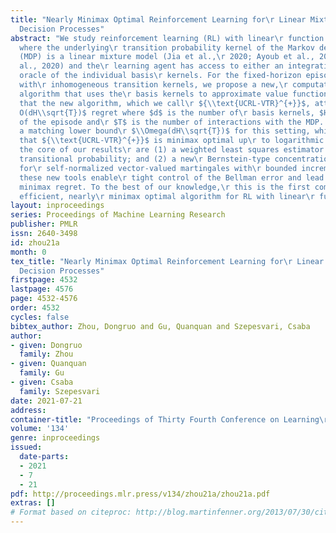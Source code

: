 ```yaml
---
title: "Nearly Minimax Optimal Reinforcement Learning for\r Linear Mixture Markov
  Decision Processes"
abstract: "We study reinforcement learning (RL) with linear\r function approximation
  where the underlying\r transition probability kernel of the Markov decision\r process
  (MDP) is a linear mixture model (Jia et al.,\r 2020; Ayoub et al., 2020; Zhou et
  al., 2020) and the\r learning agent has access to either an integration\r or a sampling
  oracle of the individual basis\r kernels. For the fixed-horizon episodic setting
  with\r inhomogeneous transition kernels, we propose a new,\r computationally efficient
  algorithm that uses the\r basis kernels to approximate value functions. We\r show
  that the new algorithm, which we call\r ${\\text{UCRL-VTR}^{+}}$, attains an $\\tilde\r
  O(dH\\sqrt{T})$ regret where $d$ is the number of\r basis kernels, $H$ is the length
  of the episode and\r $T$ is the number of interactions with the MDP. We\r also prove
  a matching lower bound\r $\\Omega(dH\\sqrt{T})$ for this setting, which shows\r
  that ${\\text{UCRL-VTR}^{+}}$ is minimax optimal up\r to logarithmic factors. At
  the core of our results\r are (1) a weighted least squares estimator for the\r unknown
  transitional probability; and (2) a new\r Bernstein-type concentration inequality
  for\r self-normalized vector-valued martingales with\r bounded increments. Together,
  these new tools enable\r tight control of the Bellman error and lead to a\r nearly
  minimax regret. To the best of our knowledge,\r this is the first computationally
  efficient, nearly\r minimax optimal algorithm for RL with linear\r function approximation."
layout: inproceedings
series: Proceedings of Machine Learning Research
publisher: PMLR
issn: 2640-3498
id: zhou21a
month: 0
tex_title: "Nearly Minimax Optimal Reinforcement Learning for\r Linear Mixture Markov
  Decision Processes"
firstpage: 4532
lastpage: 4576
page: 4532-4576
order: 4532
cycles: false
bibtex_author: Zhou, Dongruo and Gu, Quanquan and Szepesvari, Csaba
author:
- given: Dongruo
  family: Zhou
- given: Quanquan
  family: Gu
- given: Csaba
  family: Szepesvari
date: 2021-07-21
address:
container-title: "Proceedings of Thirty Fourth Conference on Learning\r Theory"
volume: '134'
genre: inproceedings
issued:
  date-parts:
  - 2021
  - 7
  - 21
pdf: http://proceedings.mlr.press/v134/zhou21a/zhou21a.pdf
extras: []
# Format based on citeproc: http://blog.martinfenner.org/2013/07/30/citeproc-yaml-for-bibliographies/
---
```

